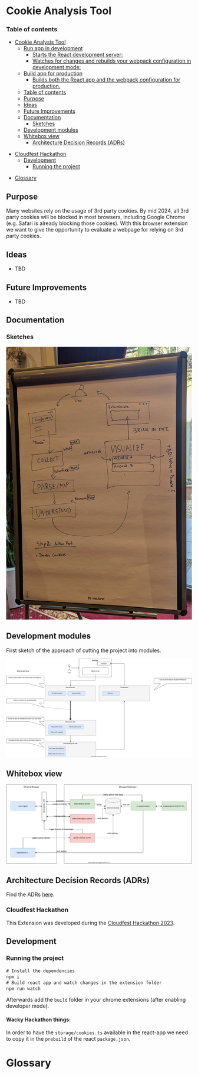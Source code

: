 # Cookie Analysis Tool

### Table of contents

<!--ts-->

- [Cookie Analysis Tool](#cookie-analysis-tool)
  - [Run app in development](#run-app-in-development)
    - [Starts the React development server:](#starts-the-react-development-server)
    - [Watches for changes and rebuilds your webpack configuration in development mode:](#watches-for-changes-and-rebuilds-your-webpack-configuration-in-development-mode)
  - [Build app for production](#build-app-for-production)
    - [Builds both the React app and the webpack configuration for production.](#builds-both-the-react-app-and-the-webpack-configuration-for-production)
  - [Table of contents](#table-of-contents)
  - [Purpose](#purpose)
  - [Ideas](#ideas)
  - [Future Improvements](#future-improvements)
  - [Documentation](#documentation)
    - [Sketches](#sketches)
  - [Development modules](#development-modules)
  - [Whitebox view](#whitebox-view)
    - [Architecture Decision Records (ADRs)](#architecture-decision-records-adrs)
* [Cloudfest Hackathon](#cloudfest-hackathon)
  - [Development](#development)
    - [Running the project](#running-the-project)
- [Glossary](#glossary)
<!--te-->

## Purpose

Many websites rely on the usage of 3rd party cookies. By mid 2024, all 3rd party cookies will be blocked in most browsers, including Google Chrome (e.g. Safari is already blocking those cookies).
With this browser extension we want to give the opportunity to evaluate a webpage for relying on 3rd party cookies.

## Ideas

- TBD

## Future Improvements

- TBD

## Documentation

### Sketches

![Sketch](docs/images/workflow_drawing.jpg)

## Development modules

First sketch of the approach of cutting the project into modules.

![Modules](docs/architecture/charts/modules.svg)

## Whitebox view

![Whitebox](docs/architecture/charts/whitebox_view.svg)

## Architecture Decision Records (ADRs)

Find the ADRs [here](docs/architecture/ADRs.md).

### Cloudfest Hackathon

This Extension was developed during the [Cloudfest Hackathon 2023](https://www.cloudfest.com/hackathon).

## Development

### Running the project

```shell
# Install the dependencies 
npm i
# Build react app and watch changes in the extension folder
npm run watch
```

Afterwards add the `build` folder in your chrome extensions (after enabling developer mode).

#### Wacky Hackathon things:
In order to have the `storage/cookies.ts` available in the react-app we need to copy it in the `prebuild` of the react `package.json`.

# Glossary

